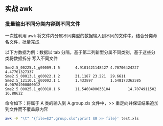 ## 实战 awk

### 批量输出不同分类内容到不同文件

一次性利用 awk 将文件内分属不同类型的数据输入到不同的文件中。结合分类命名文件，批量完成

以下方数据为例：数据以 tab 分隔，基于第二列新型分属不同类别，基于这些分类将数据拆分 写入不同文件

```
Sme2.5_00225.1_g00009.1 5       4.9101421148427 4.70706424227   4.47761327337
Sme2.5_00013.1_g00022.1 2       21.1187 23.221  29.6611
Sme2.5_12110.1_g00002.1 1       1.433897        1.548173362585  0.90704900000012
Sme2.5_00025.1_g00018.1 6       11.5460400033104        14.7074911502   16.88622
```

命令如下：将属于 A 类的输入到 A.group.xls 文件中，>> 重定向并保证结果追加到文件而不覆盖原内容

```bash
awk -F "\t" '{file=$2".group.xls";print $0 >> file}' test.xls
```


